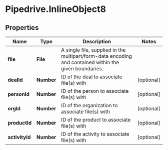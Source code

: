 # Pipedrive.InlineObject8

## Properties

Name | Type | Description | Notes
------------ | ------------- | ------------- | -------------
**file** | **File** | A single file, supplied in the multipart/form-data encoding and contained within the given boundaries. | 
**dealId** | **Number** | ID of the deal to associate file(s) with | [optional] 
**personId** | **Number** | ID of the person to associate file(s) with | [optional] 
**orgId** | **Number** | ID of the organization to associate file(s) with | [optional] 
**productId** | **Number** | ID of the product to associate file(s) with | [optional] 
**activityId** | **Number** | ID of the activity to associate file(s) with | [optional] 


